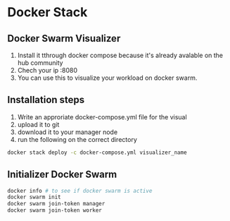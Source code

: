 # Docker Stack

## Docker Swarm Visualizer
1. Install it tthrough docker compose because it's already avalable on the hub community
2. Chech your ip :8080
3. You can use this to visualize your workload on docker swarm.

## Installation steps

1. Write an approriate docker-compose.yml file for the visual
2. upload it to git
3. download it to your manager node
4. run the following on the correct directory

```bash
docker stack deploy -c docker-compose.yml visualizer_name
```

## Initializer Docker Swarm

```bash
docker info # to see if docker swarm is active
docker swarm init
docker swarm join-token manager
docker swarm join-token worker
```